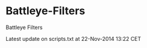 Battleye-Filters
================

Battleye Filters

Latest update on scripts.txt at 22-Nov-2014 13:22 CET
